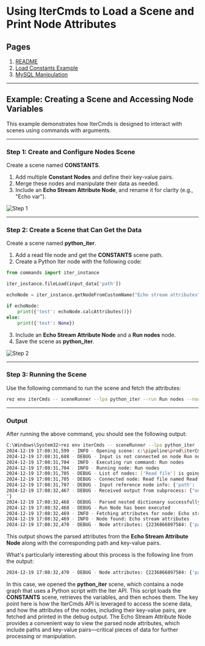 
# Using IterCmds to Load a Scene and Print Node Attributes

## Pages

1. [README](../../README.md)
2. [Load Constants Example](./load_constants.md)
3. [MySQL Manipulation](./mysql_info.md)

---

## Example: Creating a Scene and Accessing Node Variables

This example demonstrates how IterCmds is designed to interact with scenes using commands with arguments.

---

### Step 1: Create and Configure Nodes Scene

Create a scene named **CONSTANTS**.

1. Add multiple **Constant Nodes** and define their key-value pairs.
2. Merge these nodes and manipulate their data as needed.
3. Include an **Echo Stream Attribute Node**, and rename it for clarity (e.g., "Echo var").

![Step 1](https://i.imgur.com/9Oy0txQ.png)

---

### Step 2: Create a Scene that Can Get the Data

Create a scene named **python_iter**.

1. Add a read file node and get the **CONSTANTS** scene path.
2. Create a Python Iter node with the following code:

```python
from commands import iter_instance

iter_instance.fileLoad(input_data['path'])

echoNode = iter_instance.getNodeFromCustomName("Echo stream attributes")

if echoNode:
    print({'test': echoNode.calcAttributes()})
else:
    print({'test': None})
```

3. Include an **Echo Stream Attribute Node** and a **Run nodes** node.
4. Save the scene as **python_iter**.

![Step 2](https://i.imgur.com/CG3swTC.png)

---

### Step 3: Running the Scene

Use the following command to run the scene and fetch the attributes:

```bash
rez env iterCmds -- sceneRunner --lpa python_iter --run Run nodes --node Echo stream attributes
```

---

### Output

After running the above command, you should see the following output:

```bash
C:\Windows\System32>rez env iterCmds -- sceneRunner --lpa python_iter --run Run nodes --node Echo stream attributes
2024-12-19 17:08:31,599 - INFO - Opening scene: c:\pipeline\prod\iterCmds.0.2\iterCmds\python_iter.json
2024-12-19 17:08:31,688 - DEBUG - Input is not connected on node Run nodes
2024-12-19 17:08:31,704 - INFO - Executing run command: Run nodes
2024-12-19 17:08:31,704 - INFO - Running node: Run nodes
2024-12-19 17:08:31,705 - DEBUG - List of nodes: ['Read file'] is going to be evaluated
2024-12-19 17:08:31,705 - DEBUG - Connected node: Read file named Read file is going to be evaluated
2024-12-19 17:08:31,707 - DEBUG - Input reference node info: {'path': 'C:/pipeline/PROD/iterCmds/1.0.2/iterCmds/CONSTANTS.json'}
2024-12-19 17:08:32,467 - DEBUG - Received output from subprocess: {"output": "{'test': {'path_constants': 'C:\\HOME\\proj\\template', 'root_constants': 'C:\\HOME\\proj', 'name_constants': 'template'}}
"}
2024-12-19 17:08:32,468 - DEBUG - Parsed nested dictionary successfully: {'test': {'path_constants': 'C:\HOME\proj\template', 'root_constants': 'C:\HOME\proj', 'name_constants': 'template'}}
2024-12-19 17:08:32,468 - DEBUG - Run Node has been executed
2024-12-19 17:08:32,469 - INFO - Fetching attributes for node: Echo stream attributes
2024-12-19 17:08:32,469 - INFO - Node found: Echo stream attributes
2024-12-19 17:08:32,470 - DEBUG - Node attributes: {2236866897584: {'path': 'C:/pipeline/PROD/iterCmds/1.0.2/iterCmds/CONSTANTS.json', 'test': {'path_constants': 'C:\HOME\proj\template', 'root_constants': 'C:\HOME\proj', 'name_constants': 'template'}}}
```

This output shows the parsed attributes from the **Echo Stream Attribute Node** along with the corresponding path and key-value pairs.

What's particularly interesting about this process is the following line from the output:

```bash
2024-12-19 17:08:32,470 - DEBUG - Node attributes: {2236866897584: {'path': 'C:/pipeline/PROD/iterCmds/1.0.2/iterCmds/CONSTANTS.json', 'test': {'path_constants': 'C:\HOME\proj\template', 'root_constants': 'C:\HOME\proj', 'name_constants': 'template'}}}
```

In this case, we opened the **python_iter** scene, which contains a node graph that uses a Python script with the Iter API. This script loads the **CONSTANTS** scene, retrieves the variables, and then echoes them. The key point here is how the IterCmds API is leveraged to access the scene data, and how the attributes of the nodes, including their key-value pairs, are fetched and printed in the debug output. The Echo Stream Attribute Node provides a convenient way to view the parsed node attributes, which include paths and key-value pairs—critical pieces of data for further processing or manipulation.




